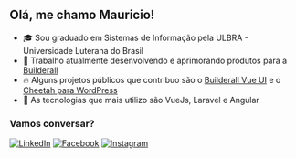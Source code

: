 ## Olá, me chamo Mauricio!

- 🎓 Sou graduado em Sistemas de Informação pela ULBRA - Universidade Luterana do Brasil
- 💼 Trabalho atualmente desenvolvendo e aprimorando produtos para a [Builderall](http://builderall.com/)
- 🔥 Alguns projetos públicos que contribuo são o [Builderall Vue UI](https://github.com/mauricio-testa/builderall-vue-ui) e o [Cheetah para WordPress](https://wordpress.org/plugins/builderall-cheetah-for-wp/)
- 🔨 As tecnologias que mais utilizo são VueJs, Laravel e Angular

### Vamos conversar?
[![LinkedIn](https://img.shields.io/badge/linkedin-836FFF?style=for-the-badge&logo=linkedin&logoColor=white)](https://www.linkedin.com/in/mauricio-testa/)
[![Facebook](https://img.shields.io/badge/Facebook-1877f2?style=for-the-badge&logo=facebook&logoColor=white)](https://www.facebook.com/mauricio.testa.97/)
[![Instagram](https://img.shields.io/badge/Instagram-E4405F?style=for-the-badge&logo=instagram&logoColor=white)](https://www.instagram.com/omauriciotesta/)
